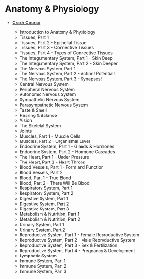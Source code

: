 # Anatomy & Physiology

- [Crash Course]()

    - Introduction to Anatomy & Physiology
    - Tissues, Part 1
    - Tissues, Part 2 - Epithelial Tissue
    - Tissues, Part 3 - Connective Tissues
    - Tissues, Part 4 - Types of Connective Tissues
    - The Integumentary System, Part 1 - Skin Deep
    - The Integumentary System, Part 2 - Skin Deeper
    - The Nervous System, Part 1
    - The Nervous System, Part 2 - Action! Potential!
    - The Nervous System, Part 3 - Synapses!
    - Central Nervous System
    - Peripheral Nervous System
    - Autonomic Nervous System
    - Sympathetic Nervous System
    - Parasympathetic Nervous System
    - Taste & Smell
    - Hearing & Balance
    - Vision
    - The Skeletal System
    - Joints
    - Muscles, Part 1 - Muscle Cells
    - Muscles, Part 2 - Organismal Level
    - Endocrine System, Part 1 - Glands & Hormones
    - Endocrine System, Part 2 - Hormone Cascades
    - The Heart, Part 1 - Under Pressure
    - The Heart, Part 2 - Heart Throbs
    - Blood Vessels, Part 1 - Form and Function
    - Blood Vessels, Part 2
    - Blood, Part 1 - True Blood
    - Blood, Part 2 - There Will Be Blood
    - Respiratory System, Part 1
    - Respiratory System, Part 2
    - Digestive System, Part 1
    - Digestive System, Part 2
    - Digestive System, Part 3
    - Metabolism & Nutrition, Part 1
    - Metabolism & Nutrition, Part 2
    - Urinary System, Part 1
    - Urinary System, Part 2
    - Reproductive System, Part 1 - Female Reproductive System
    - Reproductive System, Part 2 - Male Reproductive System
    - Reproductive System, Part 3 - Sex & Fertilization
    - Reproductive System, Part 4 - Pregnancy & Development
    - Lymphatic System
    - Immune System, Part 1
    - Immune System, Part 2
    - Immune System, Part 3
